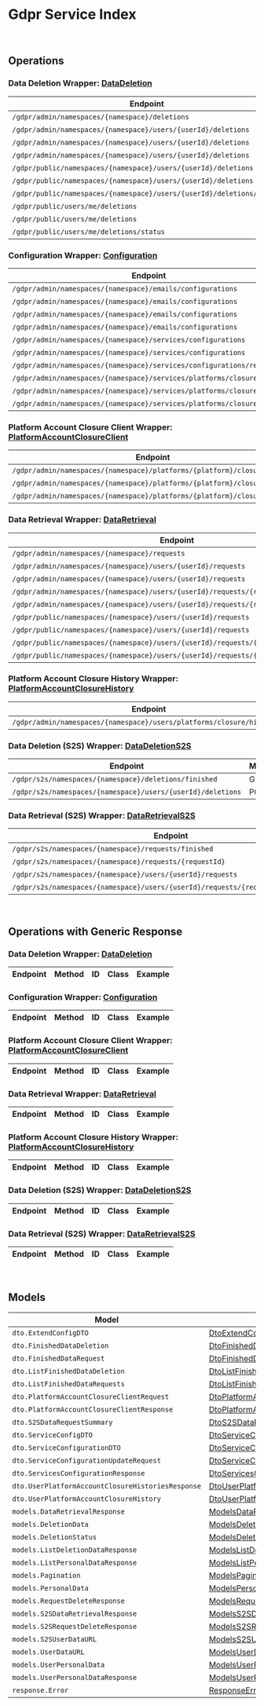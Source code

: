 [//]: # (This code is generated by tool. DO NOT EDIT.)

# Gdpr Service Index

&nbsp;

## Operations

### Data Deletion Wrapper:  [DataDeletion](../../apis/AccelByte.Sdk.Api.Gdpr/Wrapper/DataDeletion.cs)
| Endpoint | Method | ID | Class | Example |
|---|---|---|---|---|
| `/gdpr/admin/namespaces/{namespace}/deletions` | GET | AdminGetListDeletionDataRequest | [AdminGetListDeletionDataRequest](../../apis/AccelByte.Sdk.Api.Gdpr/Operation/DataDeletion/AdminGetListDeletionDataRequest.cs) | [AdminGetListDeletionDataRequest](../../samples/AccelByte.Sdk.Sample.Cli/ApiCommand/Gdpr/DataDeletion/AdminGetListDeletionDataRequest.cs) |
| `/gdpr/admin/namespaces/{namespace}/users/{userId}/deletions` | GET | AdminGetUserAccountDeletionRequest | [AdminGetUserAccountDeletionRequest](../../apis/AccelByte.Sdk.Api.Gdpr/Operation/DataDeletion/AdminGetUserAccountDeletionRequest.cs) | [AdminGetUserAccountDeletionRequest](../../samples/AccelByte.Sdk.Sample.Cli/ApiCommand/Gdpr/DataDeletion/AdminGetUserAccountDeletionRequest.cs) |
| `/gdpr/admin/namespaces/{namespace}/users/{userId}/deletions` | POST | AdminSubmitUserAccountDeletionRequest | [AdminSubmitUserAccountDeletionRequest](../../apis/AccelByte.Sdk.Api.Gdpr/Operation/DataDeletion/AdminSubmitUserAccountDeletionRequest.cs) | [AdminSubmitUserAccountDeletionRequest](../../samples/AccelByte.Sdk.Sample.Cli/ApiCommand/Gdpr/DataDeletion/AdminSubmitUserAccountDeletionRequest.cs) |
| `/gdpr/admin/namespaces/{namespace}/users/{userId}/deletions` | DELETE | AdminCancelUserAccountDeletionRequest | [AdminCancelUserAccountDeletionRequest](../../apis/AccelByte.Sdk.Api.Gdpr/Operation/DataDeletion/AdminCancelUserAccountDeletionRequest.cs) | [AdminCancelUserAccountDeletionRequest](../../samples/AccelByte.Sdk.Sample.Cli/ApiCommand/Gdpr/DataDeletion/AdminCancelUserAccountDeletionRequest.cs) |
| `/gdpr/public/namespaces/{namespace}/users/{userId}/deletions` | POST | PublicSubmitUserAccountDeletionRequest | [PublicSubmitUserAccountDeletionRequest](../../apis/AccelByte.Sdk.Api.Gdpr/Operation/DataDeletion/PublicSubmitUserAccountDeletionRequest.cs) | [PublicSubmitUserAccountDeletionRequest](../../samples/AccelByte.Sdk.Sample.Cli/ApiCommand/Gdpr/DataDeletion/PublicSubmitUserAccountDeletionRequest.cs) |
| `/gdpr/public/namespaces/{namespace}/users/{userId}/deletions` | DELETE | PublicCancelUserAccountDeletionRequest | [PublicCancelUserAccountDeletionRequest](../../apis/AccelByte.Sdk.Api.Gdpr/Operation/DataDeletion/PublicCancelUserAccountDeletionRequest.cs) | [PublicCancelUserAccountDeletionRequest](../../samples/AccelByte.Sdk.Sample.Cli/ApiCommand/Gdpr/DataDeletion/PublicCancelUserAccountDeletionRequest.cs) |
| `/gdpr/public/namespaces/{namespace}/users/{userId}/deletions/status` | GET | PublicGetUserAccountDeletionStatus | [PublicGetUserAccountDeletionStatus](../../apis/AccelByte.Sdk.Api.Gdpr/Operation/DataDeletion/PublicGetUserAccountDeletionStatus.cs) | [PublicGetUserAccountDeletionStatus](../../samples/AccelByte.Sdk.Sample.Cli/ApiCommand/Gdpr/DataDeletion/PublicGetUserAccountDeletionStatus.cs) |
| `/gdpr/public/users/me/deletions` | POST | PublicSubmitMyAccountDeletionRequest | [PublicSubmitMyAccountDeletionRequest](../../apis/AccelByte.Sdk.Api.Gdpr/Operation/DataDeletion/PublicSubmitMyAccountDeletionRequest.cs) | [PublicSubmitMyAccountDeletionRequest](../../samples/AccelByte.Sdk.Sample.Cli/ApiCommand/Gdpr/DataDeletion/PublicSubmitMyAccountDeletionRequest.cs) |
| `/gdpr/public/users/me/deletions` | DELETE | PublicCancelMyAccountDeletionRequest | [PublicCancelMyAccountDeletionRequest](../../apis/AccelByte.Sdk.Api.Gdpr/Operation/DataDeletion/PublicCancelMyAccountDeletionRequest.cs) | [PublicCancelMyAccountDeletionRequest](../../samples/AccelByte.Sdk.Sample.Cli/ApiCommand/Gdpr/DataDeletion/PublicCancelMyAccountDeletionRequest.cs) |
| `/gdpr/public/users/me/deletions/status` | GET | PublicGetMyAccountDeletionStatus | [PublicGetMyAccountDeletionStatus](../../apis/AccelByte.Sdk.Api.Gdpr/Operation/DataDeletion/PublicGetMyAccountDeletionStatus.cs) | [PublicGetMyAccountDeletionStatus](../../samples/AccelByte.Sdk.Sample.Cli/ApiCommand/Gdpr/DataDeletion/PublicGetMyAccountDeletionStatus.cs) |

### Configuration Wrapper:  [Configuration](../../apis/AccelByte.Sdk.Api.Gdpr/Wrapper/Configuration.cs)
| Endpoint | Method | ID | Class | Example |
|---|---|---|---|---|
| `/gdpr/admin/namespaces/{namespace}/emails/configurations` | GET | GetAdminEmailConfiguration | [GetAdminEmailConfiguration](../../apis/AccelByte.Sdk.Api.Gdpr/Operation/Configuration/GetAdminEmailConfiguration.cs) | [GetAdminEmailConfiguration](../../samples/AccelByte.Sdk.Sample.Cli/ApiCommand/Gdpr/Configuration/GetAdminEmailConfiguration.cs) |
| `/gdpr/admin/namespaces/{namespace}/emails/configurations` | PUT | UpdateAdminEmailConfiguration | [UpdateAdminEmailConfiguration](../../apis/AccelByte.Sdk.Api.Gdpr/Operation/Configuration/UpdateAdminEmailConfiguration.cs) | [UpdateAdminEmailConfiguration](../../samples/AccelByte.Sdk.Sample.Cli/ApiCommand/Gdpr/Configuration/UpdateAdminEmailConfiguration.cs) |
| `/gdpr/admin/namespaces/{namespace}/emails/configurations` | POST | SaveAdminEmailConfiguration | [SaveAdminEmailConfiguration](../../apis/AccelByte.Sdk.Api.Gdpr/Operation/Configuration/SaveAdminEmailConfiguration.cs) | [SaveAdminEmailConfiguration](../../samples/AccelByte.Sdk.Sample.Cli/ApiCommand/Gdpr/Configuration/SaveAdminEmailConfiguration.cs) |
| `/gdpr/admin/namespaces/{namespace}/emails/configurations` | DELETE | DeleteAdminEmailConfiguration | [DeleteAdminEmailConfiguration](../../apis/AccelByte.Sdk.Api.Gdpr/Operation/Configuration/DeleteAdminEmailConfiguration.cs) | [DeleteAdminEmailConfiguration](../../samples/AccelByte.Sdk.Sample.Cli/ApiCommand/Gdpr/Configuration/DeleteAdminEmailConfiguration.cs) |
| `/gdpr/admin/namespaces/{namespace}/services/configurations` | GET | AdminGetServicesConfiguration | [AdminGetServicesConfiguration](../../apis/AccelByte.Sdk.Api.Gdpr/Operation/Configuration/AdminGetServicesConfiguration.cs) | [AdminGetServicesConfiguration](../../samples/AccelByte.Sdk.Sample.Cli/ApiCommand/Gdpr/Configuration/AdminGetServicesConfiguration.cs) |
| `/gdpr/admin/namespaces/{namespace}/services/configurations` | PUT | AdminUpdateServicesConfiguration | [AdminUpdateServicesConfiguration](../../apis/AccelByte.Sdk.Api.Gdpr/Operation/Configuration/AdminUpdateServicesConfiguration.cs) | [AdminUpdateServicesConfiguration](../../samples/AccelByte.Sdk.Sample.Cli/ApiCommand/Gdpr/Configuration/AdminUpdateServicesConfiguration.cs) |
| `/gdpr/admin/namespaces/{namespace}/services/configurations/reset` | DELETE | AdminResetServicesConfiguration | [AdminResetServicesConfiguration](../../apis/AccelByte.Sdk.Api.Gdpr/Operation/Configuration/AdminResetServicesConfiguration.cs) | [AdminResetServicesConfiguration](../../samples/AccelByte.Sdk.Sample.Cli/ApiCommand/Gdpr/Configuration/AdminResetServicesConfiguration.cs) |
| `/gdpr/admin/namespaces/{namespace}/services/platforms/closure/config` | GET | AdminGetPlatformAccountClosureServicesConfiguration | [AdminGetPlatformAccountClosureServicesConfiguration](../../apis/AccelByte.Sdk.Api.Gdpr/Operation/Configuration/AdminGetPlatformAccountClosureServicesConfiguration.cs) | [AdminGetPlatformAccountClosureServicesConfiguration](../../samples/AccelByte.Sdk.Sample.Cli/ApiCommand/Gdpr/Configuration/AdminGetPlatformAccountClosureServicesConfiguration.cs) |
| `/gdpr/admin/namespaces/{namespace}/services/platforms/closure/config` | PUT | AdminUpdatePlatformAccountClosureServicesConfiguration | [AdminUpdatePlatformAccountClosureServicesConfiguration](../../apis/AccelByte.Sdk.Api.Gdpr/Operation/Configuration/AdminUpdatePlatformAccountClosureServicesConfiguration.cs) | [AdminUpdatePlatformAccountClosureServicesConfiguration](../../samples/AccelByte.Sdk.Sample.Cli/ApiCommand/Gdpr/Configuration/AdminUpdatePlatformAccountClosureServicesConfiguration.cs) |
| `/gdpr/admin/namespaces/{namespace}/services/platforms/closure/config` | DELETE | AdminResetPlatformAccountClosureServicesConfiguration | [AdminResetPlatformAccountClosureServicesConfiguration](../../apis/AccelByte.Sdk.Api.Gdpr/Operation/Configuration/AdminResetPlatformAccountClosureServicesConfiguration.cs) | [AdminResetPlatformAccountClosureServicesConfiguration](../../samples/AccelByte.Sdk.Sample.Cli/ApiCommand/Gdpr/Configuration/AdminResetPlatformAccountClosureServicesConfiguration.cs) |

### Platform Account Closure Client Wrapper:  [PlatformAccountClosureClient](../../apis/AccelByte.Sdk.Api.Gdpr/Wrapper/PlatformAccountClosureClient.cs)
| Endpoint | Method | ID | Class | Example |
|---|---|---|---|---|
| `/gdpr/admin/namespaces/{namespace}/platforms/{platform}/closure/client` | GET | AdminGetPlatformAccountClosureClient | [AdminGetPlatformAccountClosureClient](../../apis/AccelByte.Sdk.Api.Gdpr/Operation/PlatformAccountClosureClient/AdminGetPlatformAccountClosureClient.cs) | [AdminGetPlatformAccountClosureClient](../../samples/AccelByte.Sdk.Sample.Cli/ApiCommand/Gdpr/PlatformAccountClosureClient/AdminGetPlatformAccountClosureClient.cs) |
| `/gdpr/admin/namespaces/{namespace}/platforms/{platform}/closure/client` | POST | AdminUpdatePlatformAccountClosureClient | [AdminUpdatePlatformAccountClosureClient](../../apis/AccelByte.Sdk.Api.Gdpr/Operation/PlatformAccountClosureClient/AdminUpdatePlatformAccountClosureClient.cs) | [AdminUpdatePlatformAccountClosureClient](../../samples/AccelByte.Sdk.Sample.Cli/ApiCommand/Gdpr/PlatformAccountClosureClient/AdminUpdatePlatformAccountClosureClient.cs) |
| `/gdpr/admin/namespaces/{namespace}/platforms/{platform}/closure/client` | DELETE | AdminDeletePlatformAccountClosureClient | [AdminDeletePlatformAccountClosureClient](../../apis/AccelByte.Sdk.Api.Gdpr/Operation/PlatformAccountClosureClient/AdminDeletePlatformAccountClosureClient.cs) | [AdminDeletePlatformAccountClosureClient](../../samples/AccelByte.Sdk.Sample.Cli/ApiCommand/Gdpr/PlatformAccountClosureClient/AdminDeletePlatformAccountClosureClient.cs) |

### Data Retrieval Wrapper:  [DataRetrieval](../../apis/AccelByte.Sdk.Api.Gdpr/Wrapper/DataRetrieval.cs)
| Endpoint | Method | ID | Class | Example |
|---|---|---|---|---|
| `/gdpr/admin/namespaces/{namespace}/requests` | GET | AdminGetListPersonalDataRequest | [AdminGetListPersonalDataRequest](../../apis/AccelByte.Sdk.Api.Gdpr/Operation/DataRetrieval/AdminGetListPersonalDataRequest.cs) | [AdminGetListPersonalDataRequest](../../samples/AccelByte.Sdk.Sample.Cli/ApiCommand/Gdpr/DataRetrieval/AdminGetListPersonalDataRequest.cs) |
| `/gdpr/admin/namespaces/{namespace}/users/{userId}/requests` | GET | AdminGetUserPersonalDataRequests | [AdminGetUserPersonalDataRequests](../../apis/AccelByte.Sdk.Api.Gdpr/Operation/DataRetrieval/AdminGetUserPersonalDataRequests.cs) | [AdminGetUserPersonalDataRequests](../../samples/AccelByte.Sdk.Sample.Cli/ApiCommand/Gdpr/DataRetrieval/AdminGetUserPersonalDataRequests.cs) |
| `/gdpr/admin/namespaces/{namespace}/users/{userId}/requests` | POST | AdminRequestDataRetrieval | [AdminRequestDataRetrieval](../../apis/AccelByte.Sdk.Api.Gdpr/Operation/DataRetrieval/AdminRequestDataRetrieval.cs) | [AdminRequestDataRetrieval](../../samples/AccelByte.Sdk.Sample.Cli/ApiCommand/Gdpr/DataRetrieval/AdminRequestDataRetrieval.cs) |
| `/gdpr/admin/namespaces/{namespace}/users/{userId}/requests/{requestDate}` | DELETE | AdminCancelUserPersonalDataRequest | [AdminCancelUserPersonalDataRequest](../../apis/AccelByte.Sdk.Api.Gdpr/Operation/DataRetrieval/AdminCancelUserPersonalDataRequest.cs) | [AdminCancelUserPersonalDataRequest](../../samples/AccelByte.Sdk.Sample.Cli/ApiCommand/Gdpr/DataRetrieval/AdminCancelUserPersonalDataRequest.cs) |
| `/gdpr/admin/namespaces/{namespace}/users/{userId}/requests/{requestDate}/generate` | POST | AdminGeneratePersonalDataURL | [AdminGeneratePersonalDataURL](../../apis/AccelByte.Sdk.Api.Gdpr/Operation/DataRetrieval/AdminGeneratePersonalDataURL.cs) | [AdminGeneratePersonalDataURL](../../samples/AccelByte.Sdk.Sample.Cli/ApiCommand/Gdpr/DataRetrieval/AdminGeneratePersonalDataURL.cs) |
| `/gdpr/public/namespaces/{namespace}/users/{userId}/requests` | GET | PublicGetUserPersonalDataRequests | [PublicGetUserPersonalDataRequests](../../apis/AccelByte.Sdk.Api.Gdpr/Operation/DataRetrieval/PublicGetUserPersonalDataRequests.cs) | [PublicGetUserPersonalDataRequests](../../samples/AccelByte.Sdk.Sample.Cli/ApiCommand/Gdpr/DataRetrieval/PublicGetUserPersonalDataRequests.cs) |
| `/gdpr/public/namespaces/{namespace}/users/{userId}/requests` | POST | PublicRequestDataRetrieval | [PublicRequestDataRetrieval](../../apis/AccelByte.Sdk.Api.Gdpr/Operation/DataRetrieval/PublicRequestDataRetrieval.cs) | [PublicRequestDataRetrieval](../../samples/AccelByte.Sdk.Sample.Cli/ApiCommand/Gdpr/DataRetrieval/PublicRequestDataRetrieval.cs) |
| `/gdpr/public/namespaces/{namespace}/users/{userId}/requests/{requestDate}` | DELETE | PublicCancelUserPersonalDataRequest | [PublicCancelUserPersonalDataRequest](../../apis/AccelByte.Sdk.Api.Gdpr/Operation/DataRetrieval/PublicCancelUserPersonalDataRequest.cs) | [PublicCancelUserPersonalDataRequest](../../samples/AccelByte.Sdk.Sample.Cli/ApiCommand/Gdpr/DataRetrieval/PublicCancelUserPersonalDataRequest.cs) |
| `/gdpr/public/namespaces/{namespace}/users/{userId}/requests/{requestDate}/generate` | POST | PublicGeneratePersonalDataURL | [PublicGeneratePersonalDataURL](../../apis/AccelByte.Sdk.Api.Gdpr/Operation/DataRetrieval/PublicGeneratePersonalDataURL.cs) | [PublicGeneratePersonalDataURL](../../samples/AccelByte.Sdk.Sample.Cli/ApiCommand/Gdpr/DataRetrieval/PublicGeneratePersonalDataURL.cs) |

### Platform Account Closure History Wrapper:  [PlatformAccountClosureHistory](../../apis/AccelByte.Sdk.Api.Gdpr/Wrapper/PlatformAccountClosureHistory.cs)
| Endpoint | Method | ID | Class | Example |
|---|---|---|---|---|
| `/gdpr/admin/namespaces/{namespace}/users/platforms/closure/histories` | GET | AdminGetUserPlatformAccountClosureHistories | [AdminGetUserPlatformAccountClosureHistories](../../apis/AccelByte.Sdk.Api.Gdpr/Operation/PlatformAccountClosureHistory/AdminGetUserPlatformAccountClosureHistories.cs) | [AdminGetUserPlatformAccountClosureHistories](../../samples/AccelByte.Sdk.Sample.Cli/ApiCommand/Gdpr/PlatformAccountClosureHistory/AdminGetUserPlatformAccountClosureHistories.cs) |

### Data Deletion (S2S) Wrapper:  [DataDeletionS2S](../../apis/AccelByte.Sdk.Api.Gdpr/Wrapper/DataDeletionS2S.cs)
| Endpoint | Method | ID | Class | Example |
|---|---|---|---|---|
| `/gdpr/s2s/namespaces/{namespace}/deletions/finished` | GET | S2SGetListFinishedAccountDeletionRequest | [S2SGetListFinishedAccountDeletionRequest](../../apis/AccelByte.Sdk.Api.Gdpr/Operation/DataDeletionS2S/S2SGetListFinishedAccountDeletionRequest.cs) | [S2SGetListFinishedAccountDeletionRequest](../../samples/AccelByte.Sdk.Sample.Cli/ApiCommand/Gdpr/DataDeletionS2S/S2SGetListFinishedAccountDeletionRequest.cs) |
| `/gdpr/s2s/namespaces/{namespace}/users/{userId}/deletions` | POST | S2SSubmitUserAccountDeletionRequest | [S2SSubmitUserAccountDeletionRequest](../../apis/AccelByte.Sdk.Api.Gdpr/Operation/DataDeletionS2S/S2SSubmitUserAccountDeletionRequest.cs) | [S2SSubmitUserAccountDeletionRequest](../../samples/AccelByte.Sdk.Sample.Cli/ApiCommand/Gdpr/DataDeletionS2S/S2SSubmitUserAccountDeletionRequest.cs) |

### Data Retrieval (S2S) Wrapper:  [DataRetrievalS2S](../../apis/AccelByte.Sdk.Api.Gdpr/Wrapper/DataRetrievalS2S.cs)
| Endpoint | Method | ID | Class | Example |
|---|---|---|---|---|
| `/gdpr/s2s/namespaces/{namespace}/requests/finished` | GET | S2SGetListFinishedPersonalDataRequest | [S2SGetListFinishedPersonalDataRequest](../../apis/AccelByte.Sdk.Api.Gdpr/Operation/DataRetrievalS2S/S2SGetListFinishedPersonalDataRequest.cs) | [S2SGetListFinishedPersonalDataRequest](../../samples/AccelByte.Sdk.Sample.Cli/ApiCommand/Gdpr/DataRetrievalS2S/S2SGetListFinishedPersonalDataRequest.cs) |
| `/gdpr/s2s/namespaces/{namespace}/requests/{requestId}` | GET | S2SGetDataRequestByRequestID | [S2SGetDataRequestByRequestID](../../apis/AccelByte.Sdk.Api.Gdpr/Operation/DataRetrievalS2S/S2SGetDataRequestByRequestID.cs) | [S2SGetDataRequestByRequestID](../../samples/AccelByte.Sdk.Sample.Cli/ApiCommand/Gdpr/DataRetrievalS2S/S2SGetDataRequestByRequestID.cs) |
| `/gdpr/s2s/namespaces/{namespace}/users/{userId}/requests` | POST | S2SRequestDataRetrieval | [S2SRequestDataRetrieval](../../apis/AccelByte.Sdk.Api.Gdpr/Operation/DataRetrievalS2S/S2SRequestDataRetrieval.cs) | [S2SRequestDataRetrieval](../../samples/AccelByte.Sdk.Sample.Cli/ApiCommand/Gdpr/DataRetrievalS2S/S2SRequestDataRetrieval.cs) |
| `/gdpr/s2s/namespaces/{namespace}/users/{userId}/requests/{requestDate}/generate` | POST | S2SGeneratePersonalDataURL | [S2SGeneratePersonalDataURL](../../apis/AccelByte.Sdk.Api.Gdpr/Operation/DataRetrievalS2S/S2SGeneratePersonalDataURL.cs) | [S2SGeneratePersonalDataURL](../../samples/AccelByte.Sdk.Sample.Cli/ApiCommand/Gdpr/DataRetrievalS2S/S2SGeneratePersonalDataURL.cs) |


&nbsp;

## Operations with Generic Response

### Data Deletion Wrapper:  [DataDeletion](../../apis/AccelByte.Sdk.Api.Gdpr/Wrapper/DataDeletion.cs)
| Endpoint | Method | ID | Class | Example |
|---|---|---|---|---|

### Configuration Wrapper:  [Configuration](../../apis/AccelByte.Sdk.Api.Gdpr/Wrapper/Configuration.cs)
| Endpoint | Method | ID | Class | Example |
|---|---|---|---|---|

### Platform Account Closure Client Wrapper:  [PlatformAccountClosureClient](../../apis/AccelByte.Sdk.Api.Gdpr/Wrapper/PlatformAccountClosureClient.cs)
| Endpoint | Method | ID | Class | Example |
|---|---|---|---|---|

### Data Retrieval Wrapper:  [DataRetrieval](../../apis/AccelByte.Sdk.Api.Gdpr/Wrapper/DataRetrieval.cs)
| Endpoint | Method | ID | Class | Example |
|---|---|---|---|---|

### Platform Account Closure History Wrapper:  [PlatformAccountClosureHistory](../../apis/AccelByte.Sdk.Api.Gdpr/Wrapper/PlatformAccountClosureHistory.cs)
| Endpoint | Method | ID | Class | Example |
|---|---|---|---|---|

### Data Deletion (S2S) Wrapper:  [DataDeletionS2S](../../apis/AccelByte.Sdk.Api.Gdpr/Wrapper/DataDeletionS2S.cs)
| Endpoint | Method | ID | Class | Example |
|---|---|---|---|---|

### Data Retrieval (S2S) Wrapper:  [DataRetrievalS2S](../../apis/AccelByte.Sdk.Api.Gdpr/Wrapper/DataRetrievalS2S.cs)
| Endpoint | Method | ID | Class | Example |
|---|---|---|---|---|


&nbsp;

## Models

| Model | Class |
|---|---|
| `dto.ExtendConfigDTO` | [DtoExtendConfigDTO](../../apis/AccelByte.Sdk.Api.Gdpr/Model/DtoExtendConfigDTO.cs) |
| `dto.FinishedDataDeletion` | [DtoFinishedDataDeletion](../../apis/AccelByte.Sdk.Api.Gdpr/Model/DtoFinishedDataDeletion.cs) |
| `dto.FinishedDataRequest` | [DtoFinishedDataRequest](../../apis/AccelByte.Sdk.Api.Gdpr/Model/DtoFinishedDataRequest.cs) |
| `dto.ListFinishedDataDeletion` | [DtoListFinishedDataDeletion](../../apis/AccelByte.Sdk.Api.Gdpr/Model/DtoListFinishedDataDeletion.cs) |
| `dto.ListFinishedDataRequests` | [DtoListFinishedDataRequests](../../apis/AccelByte.Sdk.Api.Gdpr/Model/DtoListFinishedDataRequests.cs) |
| `dto.PlatformAccountClosureClientRequest` | [DtoPlatformAccountClosureClientRequest](../../apis/AccelByte.Sdk.Api.Gdpr/Model/DtoPlatformAccountClosureClientRequest.cs) |
| `dto.PlatformAccountClosureClientResponse` | [DtoPlatformAccountClosureClientResponse](../../apis/AccelByte.Sdk.Api.Gdpr/Model/DtoPlatformAccountClosureClientResponse.cs) |
| `dto.S2SDataRequestSummary` | [DtoS2SDataRequestSummary](../../apis/AccelByte.Sdk.Api.Gdpr/Model/DtoS2SDataRequestSummary.cs) |
| `dto.ServiceConfigDTO` | [DtoServiceConfigDTO](../../apis/AccelByte.Sdk.Api.Gdpr/Model/DtoServiceConfigDTO.cs) |
| `dto.ServiceConfigurationDTO` | [DtoServiceConfigurationDTO](../../apis/AccelByte.Sdk.Api.Gdpr/Model/DtoServiceConfigurationDTO.cs) |
| `dto.ServiceConfigurationUpdateRequest` | [DtoServiceConfigurationUpdateRequest](../../apis/AccelByte.Sdk.Api.Gdpr/Model/DtoServiceConfigurationUpdateRequest.cs) |
| `dto.ServicesConfigurationResponse` | [DtoServicesConfigurationResponse](../../apis/AccelByte.Sdk.Api.Gdpr/Model/DtoServicesConfigurationResponse.cs) |
| `dto.UserPlatformAccountClosureHistoriesResponse` | [DtoUserPlatformAccountClosureHistoriesResponse](../../apis/AccelByte.Sdk.Api.Gdpr/Model/DtoUserPlatformAccountClosureHistoriesResponse.cs) |
| `dto.UserPlatformAccountClosureHistory` | [DtoUserPlatformAccountClosureHistory](../../apis/AccelByte.Sdk.Api.Gdpr/Model/DtoUserPlatformAccountClosureHistory.cs) |
| `models.DataRetrievalResponse` | [ModelsDataRetrievalResponse](../../apis/AccelByte.Sdk.Api.Gdpr/Model/ModelsDataRetrievalResponse.cs) |
| `models.DeletionData` | [ModelsDeletionData](../../apis/AccelByte.Sdk.Api.Gdpr/Model/ModelsDeletionData.cs) |
| `models.DeletionStatus` | [ModelsDeletionStatus](../../apis/AccelByte.Sdk.Api.Gdpr/Model/ModelsDeletionStatus.cs) |
| `models.ListDeletionDataResponse` | [ModelsListDeletionDataResponse](../../apis/AccelByte.Sdk.Api.Gdpr/Model/ModelsListDeletionDataResponse.cs) |
| `models.ListPersonalDataResponse` | [ModelsListPersonalDataResponse](../../apis/AccelByte.Sdk.Api.Gdpr/Model/ModelsListPersonalDataResponse.cs) |
| `models.Pagination` | [ModelsPagination](../../apis/AccelByte.Sdk.Api.Gdpr/Model/ModelsPagination.cs) |
| `models.PersonalData` | [ModelsPersonalData](../../apis/AccelByte.Sdk.Api.Gdpr/Model/ModelsPersonalData.cs) |
| `models.RequestDeleteResponse` | [ModelsRequestDeleteResponse](../../apis/AccelByte.Sdk.Api.Gdpr/Model/ModelsRequestDeleteResponse.cs) |
| `models.S2SDataRetrievalResponse` | [ModelsS2SDataRetrievalResponse](../../apis/AccelByte.Sdk.Api.Gdpr/Model/ModelsS2SDataRetrievalResponse.cs) |
| `models.S2SRequestDeleteResponse` | [ModelsS2SRequestDeleteResponse](../../apis/AccelByte.Sdk.Api.Gdpr/Model/ModelsS2SRequestDeleteResponse.cs) |
| `models.S2SUserDataURL` | [ModelsS2SUserDataURL](../../apis/AccelByte.Sdk.Api.Gdpr/Model/ModelsS2SUserDataURL.cs) |
| `models.UserDataURL` | [ModelsUserDataURL](../../apis/AccelByte.Sdk.Api.Gdpr/Model/ModelsUserDataURL.cs) |
| `models.UserPersonalData` | [ModelsUserPersonalData](../../apis/AccelByte.Sdk.Api.Gdpr/Model/ModelsUserPersonalData.cs) |
| `models.UserPersonalDataResponse` | [ModelsUserPersonalDataResponse](../../apis/AccelByte.Sdk.Api.Gdpr/Model/ModelsUserPersonalDataResponse.cs) |
| `response.Error` | [ResponseError](../../apis/AccelByte.Sdk.Api.Gdpr/Model/ResponseError.cs) |
